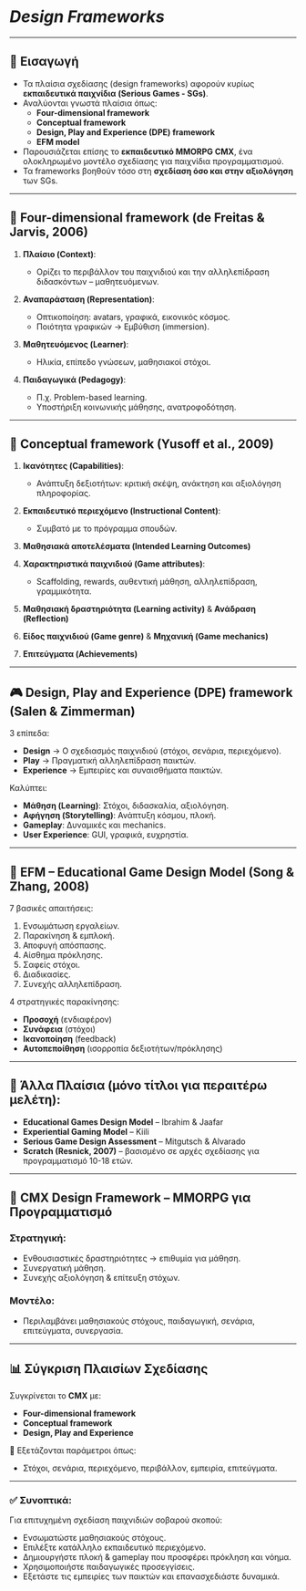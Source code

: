 # *Design Frameworks*

---

## 🎯 **Εισαγωγή**
- Τα πλαίσια σχεδίασης (design frameworks) αφορούν κυρίως **εκπαιδευτικά παιχνίδια (Serious Games - SGs)**.
- Αναλύονται γνωστά πλαίσια όπως:
  - **Four-dimensional framework**
  - **Conceptual framework**
  - **Design, Play and Experience (DPE) framework**
  - **EFM model**
- Παρουσιάζεται επίσης το **εκπαιδευτικό MMORPG CMX**, ένα ολοκληρωμένο μοντέλο σχεδίασης για παιχνίδια προγραμματισμού.
- Τα frameworks βοηθούν τόσο στη **σχεδίαση όσο και στην αξιολόγηση** των SGs.

---

## 🧩 **Four-dimensional framework (de Freitas & Jarvis, 2006)**

1. **Πλαίσιο (Context)**:
   - Ορίζει το περιβάλλον του παιχνιδιού και την αλληλεπίδραση διδασκόντων – μαθητευόμενων.

2. **Αναπαράσταση (Representation)**:
   - Οπτικοποίηση: avatars, γραφικά, εικονικός κόσμος.
   - Ποιότητα γραφικών → Εμβύθιση (immersion).

3. **Μαθητευόμενος (Learner)**:
   - Ηλικία, επίπεδο γνώσεων, μαθησιακοί στόχοι.

4. **Παιδαγωγικά (Pedagogy)**:
   - Π.χ. Problem-based learning.
   - Υποστήριξη κοινωνικής μάθησης, ανατροφοδότηση.

---

## 🧠 **Conceptual framework (Yusoff et al., 2009)**

1. **Ικανότητες (Capabilities)**:
   - Ανάπτυξη δεξιοτήτων: κριτική σκέψη, ανάκτηση και αξιολόγηση πληροφορίας.

2. **Εκπαιδευτικό περιεχόμενο (Instructional Content)**:
   - Συμβατό με το πρόγραμμα σπουδών.

3. **Μαθησιακά αποτελέσματα (Intended Learning Outcomes)**

4. **Χαρακτηριστικά παιχνιδιού (Game attributes)**:
   - Scaffolding, rewards, αυθεντική μάθηση, αλληλεπίδραση, γραμμικότητα.

5. **Μαθησιακή δραστηριότητα (Learning activity)** & **Ανάδραση (Reflection)**

6. **Είδος παιχνιδιού (Game genre)** & **Μηχανική (Game mechanics)**

7. **Επιτεύγματα (Achievements)**

---

## 🎮 **Design, Play and Experience (DPE) framework (Salen & Zimmerman)**

3 επίπεδα:
- **Design** → Ο σχεδιασμός παιχνιδιού (στόχοι, σενάρια, περιεχόμενο).
- **Play** → Πραγματική αλληλεπίδραση παικτών.
- **Experience** → Εμπειρίες και συναισθήματα παικτών.

Καλύπτει:
- **Μάθηση (Learning)**: Στόχοι, διδασκαλία, αξιολόγηση.
- **Αφήγηση (Storytelling)**: Ανάπτυξη κόσμου, πλοκή.
- **Gameplay**: Δυναμικές και mechanics.
- **User Experience**: GUI, γραφικά, ευχρηστία.

---

## 🎯 **EFM – Educational Game Design Model (Song & Zhang, 2008)**

7 βασικές απαιτήσεις:
1. Ενσωμάτωση εργαλείων.
2. Παρακίνηση & εμπλοκή.
3. Αποφυγή απόσπασης.
4. Αίσθημα πρόκλησης.
5. Σαφείς στόχοι.
6. Διαδικασίες.
7. Συνεχής αλληλεπίδραση.

4 στρατηγικές παρακίνησης:
- **Προσοχή** (ενδιαφέρον)
- **Συνάφεια** (στόχοι)
- **Ικανοποίηση** (feedback)
- **Αυτοπεποίθηση** (ισορροπία δεξιοτήτων/πρόκλησης)

---

## 🧪 **Άλλα Πλαίσια (μόνο τίτλοι για περαιτέρω μελέτη):**
- **Educational Games Design Model** – Ibrahim & Jaafar
- **Experiential Gaming Model** – Kiili
- **Serious Game Design Assessment** – Mitgutsch & Alvarado
- **Scratch (Resnick, 2007)** – βασισμένο σε αρχές σχεδίασης για προγραμματισμό 10-18 ετών.

---

## 🧩 **CMX Design Framework – MMORPG για Προγραμματισμό**

### Στρατηγική:
- Ενθουσιαστικές δραστηριότητες → επιθυμία για μάθηση.
- Συνεργατική μάθηση.
- Συνεχής αξιολόγηση & επίτευξη στόχων.

### Μοντέλο:
- Περιλαμβάνει μαθησιακούς στόχους, παιδαγωγική, σενάρια, επιτεύγματα, συνεργασία.

---

## 📊 **Σύγκριση Πλαισίων Σχεδίασης**

Συγκρίνεται το **CMX** με:
- **Four-dimensional framework**
- **Conceptual framework**
- **Design, Play and Experience**

📌 Εξετάζονται παράμετροι όπως:
- Στόχοι, σενάρια, περιεχόμενο, περιβάλλον, εμπειρία, επιτεύγματα.

---

### ✅ Συνοπτικά:
Για επιτυχημένη σχεδίαση παιχνιδιών σοβαρού σκοπού:
- Ενσωματώστε μαθησιακούς στόχους.
- Επιλέξτε κατάλληλο εκπαιδευτικό περιεχόμενο.
- Δημιουργήστε πλοκή & gameplay που προσφέρει πρόκληση και νόημα.
- Χρησιμοποιήστε παιδαγωγικές προσεγγίσεις.
- Εξετάστε τις εμπειρίες των παικτών και επανασχεδιάστε δυναμικά.
